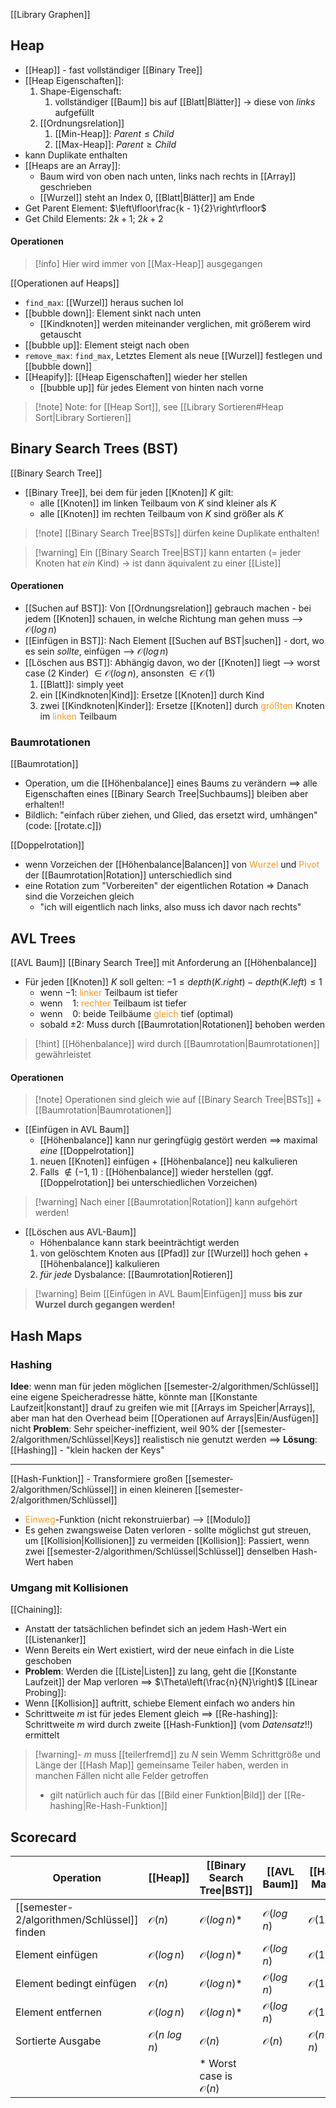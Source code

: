 [[Library Graphen]]

## Heap
- [[Heap]] - fast vollständiger [[Binary Tree]]
- [[Heap Eigenschaften]]:
	1. Shape-Eigenschaft:
		1. vollständiger [[Baum]] bis auf [[Blatt|Blätter]] -> diese von _links_ aufgefüllt
	2. [[Ordnungsrelation]]
		1. [[Min-Heap]]: $Parent \leq Child$
		2. [[Max-Heap]]: $Parent \geq Child$
- kann Duplikate enthalten
- [[Heaps are an Array]]:
	- Baum wird von oben nach unten, links nach rechts in [[Array]] geschrieben
	- [[Wurzel]] steht an Index $0$, [[Blatt|Blätter]] am Ende
- Get Parent Element: $\left\lfloor\frac{k - 1}{2}\right\rfloor$ 
- Get Child Elements: $2k +1$; $2k + 2$

#### Operationen
> [!info] Hier wird immer von [[Max-Heap]] ausgegangen

[[Operationen auf Heaps]]
- `find_max`: [[Wurzel]] heraus suchen lol
- [[bubble down]]: Element sinkt nach unten
	- [[Kindknoten]] werden miteinander verglichen, mit größerem wird getauscht
- [[bubble up]]: Element steigt nach oben
- `remove_max`: `find_max`, Letztes Element als neue [[Wurzel]] festlegen und [[bubble down]]
- [[Heapify]]: [[Heap Eigenschaften]] wieder her stellen
	- [[bubble up]]  für jedes Element von hinten nach vorne

> [!note] Note: for [[Heap Sort]], see [[Library Sortieren#Heap Sort|Library Sortieren]]


## Binary Search Trees (BST)
[[Binary Search Tree]]
- [[Binary Tree]], bei dem für jeden [[Knoten]] $K$ gilt:
	- alle [[Knoten]] im linken Teilbaum von $K$ sind kleiner als $K$
	- alle [[Knoten]] im rechten Teilbaum von $K$ sind größer als $K$
> [!note] [[Binary Search Tree|BSTs]] dürfen keine Duplikate enthalten!

> [!warning] Ein [[Binary Search Tree|BST]] kann entarten (= jeder Knoten hat _ein_ Kind) -> ist dann äquivalent zu einer [[Liste]]

#### Operationen
- [[Suchen auf BST]]: Von [[Ordnungsrelation]] gebrauch machen - bei jedem [[Knoten]] schauen, in welche Richtung man gehen muss --> $\mathcal{O}(log\, n)$
- [[Einfügen in BST]]: Nach Element [[Suchen auf BST|suchen]] - dort, wo es sein _sollte_, einfügen --> $\mathcal{O}(log\, n)$
- [[Löschen aus BST]]: Abhängig davon, wo der [[Knoten]] liegt --> worst case (2 Kinder) $\in \mathcal{O}(log\, n)$, ansonsten $\in \mathcal{O}(1)$
	1. [[Blatt]]: simply yeet
	2. ein [[Kindknoten|Kind]]: Ersetze [[Knoten]] durch Kind
	3. zwei [[Kindknoten|Kinder]]: Ersetze [[Knoten]] durch <span style="color:rgb(245, 154, 35)">größten</span> Knoten im <span style="color:rgb(245, 154, 35)">linken</span> Teilbaum
### Baumrotationen
[[Baumrotation]]
- Operation, um die [[Höhenbalance]] eines Baums zu verändern ==> alle Eigenschaften eines [[Binary Search Tree|Suchbaums]] bleiben aber erhalten!!
- Bildlich: "einfach rüber ziehen, und Glied, das ersetzt wird, umhängen" (code: [[rotate.c]])

[[Doppelrotation]] 
- wenn Vorzeichen der [[Höhenbalance|Balancen]] von <span style="color:rgb(245, 154, 35)">Wurzel</span> und <span style="color:rgb(245, 154, 35)">Pivot</span> der [[Baumrotation|Rotation]] unterschiedlich sind
- eine Rotation zum "Vorbereiten" der eigentlichen Rotation => Danach sind die Vorzeichen gleich
	- "ich will eigentlich nach links, also muss ich davor nach rechts" 
## AVL Trees
[[AVL Baum]]
[[Binary Search Tree]] mit Anforderung an [[Höhenbalance]]
- Für jeden [[Knoten]] $K$ soll gelten: $-1 \leq depth(K.right)- depth(K.left) \leq 1$
	- wenn $-1$: <span style="color:rgb(245, 154, 35)">linker</span> Teilbaum ist tiefer
	- wenn $\ \ \ 1$: <span style="color:rgb(245, 154, 35)">rechter</span> Teilbaum ist tiefer
	- wenn $\ \ \ 0$: beide Teilbäume <span style="color:rgb(245, 154, 35)">gleich</span> tief (optimal)
	- sobald $\pm 2$: Muss durch [[Baumrotation|Rotationen]] behoben werden

> [!hint] [[Höhenbalance]] wird durch [[Baumrotation|Baumrotationen]] gewährleistet
> 

#### Operationen
> [!note] Operationen sind gleich wie auf [[Binary Search Tree|BSTs]] + [[Baumrotation|Baumrotationen]]


- [[Einfügen in AVL Baum]]
	- [[Höhenbalance]] kann nur geringfügig gestört werden ==> maximal _eine_ [[Doppelrotation]]
	1. neuen [[Knoten]] einfügen + [[Höhenbalance]] neu kalkulieren
	2. Falls $\not\in (-1, 1)$ : [[Höhenbalance]] wieder herstellen (ggf. [[Doppelrotation]] bei unterschiedlichen Vorzeichen)

> [!warning] Nach einer [[Baumrotation|Rotation]] kann aufgehört werden!
- [[Löschen aus AVL-Baum]]
	- Höhenbalance kann stark beeinträchtigt werden
	1. von gelöschtem Knoten aus [[Pfad]] zur [[Wurzel]] hoch gehen + [[Höhenbalance]] kalkulieren
	2. _für jede_ Dysbalance: [[Baumrotation|Rotieren]]

> [!warning] Beim [[Einfügen in AVL Baum|Einfügen]] muss **bis zur Wurzel durch gegangen werden!** 


## Hash Maps

### Hashing
**Idee**: wenn man für jeden möglichen [[semester-2/algorithmen/Schlüssel]] eine eigene Speicheradresse hätte, könnte man [[Konstante Laufzeit|konstant]] drauf zu greifen wie mit [[Arrays im Speicher|Arrays]], aber man hat den Overhead beim [[Operationen auf Arrays|Ein/Ausfügen]] nicht
**Problem**: Sehr speicher-ineffizient, weil 90% der [[semester-2/algorithmen/Schlüssel|Keys]] realistisch nie genutzt werden
==> **Lösung**: [[Hashing]] - "klein hacken der Keys"

---
[[Hash-Funktion]] - Transformiere großen [[semester-2/algorithmen/Schlüssel]] in einen kleineren [[semester-2/algorithmen/Schlüssel]]
- <span style="color:rgb(245, 154, 35)">Einweg</span>-Funktion (nicht rekonstruierbar) --> [[Modulo]]
- Es gehen zwangsweise Daten verloren - sollte möglichst gut streuen, um [[Kollision|Kollisionen]] zu vermeiden
[[Kollision]]: Passiert, wenn zwei [[semester-2/algorithmen/Schlüssel|Schlüssel]] denselben Hash-Wert haben

### Umgang mit Kollisionen

[[Chaining]]:
- Anstatt der tatsächlichen befindet sich an jedem Hash-Wert ein [[Listenanker]]
- Wenn Bereits ein Wert existiert, wird der neue einfach in die Liste geschoben
- **Problem**: Werden die [[Liste|Listen]] zu lang, geht die [[Konstante Laufzeit]] der Map verloren ==> $\Theta\left(\frac{n}{N}\right)$ 
[[Linear Probing]]:
- Wenn [[Kollision]] auftritt, schiebe Element einfach wo anders hin
- Schrittweite $m$ ist für jedes Element gleich
==> [[Re-hashing]]: Schrittweite $m$ wird durch zweite [[Hash-Funktion]] (vom _Datensatz_!!) ermittelt


> [!warning]- $m$ muss [[teilerfremd]] zu $N$ sein
> Wemm Schrittgröße und Länge der [[Hash Map]] gemeinsame Teiler haben, werden in manchen Fällen nicht alle Felder getroffen
> - gilt natürlich auch für das [[Bild einer Funktion|Bild]] der [[Re-hashing|Re-Hash-Funktion]]


## Scorecard

| Operation                | [[Heap]]                  | [[Binary Search Tree\|BST]]      | [[AVL Baum]]           | [[Hash Map]]              |
| ------------------------ | ------------------------- | -------------------------------- | ---------------------- | ------------------------- |
| [[semester-2/algorithmen/Schlüssel]] finden           | $\mathcal{O}(n)$          | $\mathcal{O}(log\, n)$*          | $\mathcal{O}(log\, n)$ | $\mathcal{O}(1)$          |
| Element einfügen         | $\mathcal{O}(log\, n)$    | $\mathcal{O}(log\, n)$*          | $\mathcal{O}(log\, n)$ | $\mathcal{O}(1)$          |
| Element bedingt einfügen | $\mathcal{O}(n)$          | $\mathcal{O}(log\, n)$*          | $\mathcal{O}(log\, n)$ | $\mathcal{O}(1)$          |
| Element entfernen        | $\mathcal{O}(log\, n)$    | $\mathcal{O}(log\, n)$*          | $\mathcal{O}(log\, n)$ | $\mathcal{O}(1)$          |
| Sortierte Ausgabe        | $\mathcal{O}(n\ log\, n)$ | $\mathcal{O}(n)$                 | $\mathcal{O}(n)$       | $\mathcal{O}(n\ log\, n)$ |
|                          |                           | * Worst case is $\mathcal{O}(n)$ |                        |                           |

